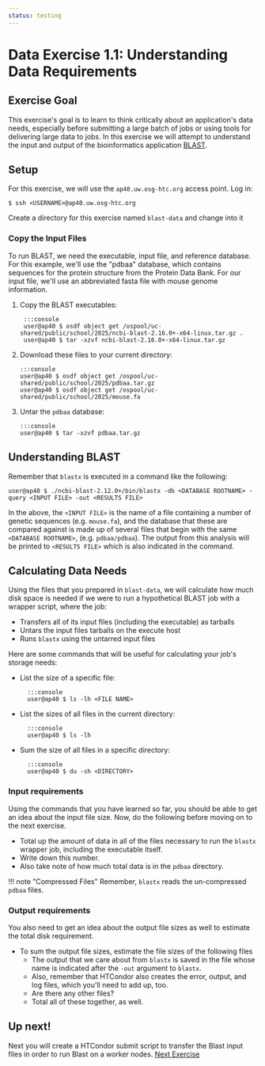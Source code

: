 ```yaml
---
status: testing
---
```


Data Exercise 1.1: Understanding Data Requirements
===============================

Exercise Goal 
-------------

This exercise's goal is to learn to think critically about an application's data needs, especially before submitting a
large batch of jobs or using tools for delivering large data to jobs.
In this exercise we will attempt to understand the input and output of the bioinformatics application
[BLAST](http://blast.ncbi.nlm.nih.gov/).

Setup
-----

For this exercise, we will use the `ap40.uw.osg-htc.org` access point. Log in:

``` hl_lines="1"
$ ssh <USERNAME>@ap40.uw.osg-htc.org
```

Create a directory for this exercise named `blast-data` and change into it

### Copy the Input Files ###

To run BLAST, we need the executable, input file, and reference
database. For this example, we'll use the "pdbaa" database, which
contains sequences for the protein structure from the Protein Data Bank.
For our input file, we'll use an abbreviated fasta file with mouse
genome information.

1. Copy the BLAST executables:
   
        :::console
        user@ap40 $ osdf object get /ospool/uc-shared/public/school/2025/ncbi-blast-2.16.0+-x64-linux.tar.gz .
        user@ap40 $ tar -xzvf ncbi-blast-2.16.0+-x64-linux.tar.gz

1.  Download these files to your current directory:

        :::console
        user@ap40 $ osdf object get /ospool/uc-shared/public/school/2025/pdbaa.tar.gz
        user@ap40 $ osdf object get /ospool/uc-shared/public/school/2025/mouse.fa

1.  Untar the `pdbaa` database:

        :::console
        user@ap40 $ tar -xzvf pdbaa.tar.gz

Understanding BLAST
-------------------

Remember that `blastx` is executed in a command like the following:

``` console
user@ap40 $ ./ncbi-blast-2.12.0+/bin/blastx -db <DATABASE ROOTNAME> -query <INPUT FILE> -out <RESULTS FILE>
```

In the above, the `<INPUT FILE>` is the name of a file containing a number of genetic sequences (e.g. `mouse.fa`), and
the database that these are compared against is made up of several files that begin with the same `<DATABASE ROOTNAME>`,
(e.g. `pdbaa/pdbaa`).
The output from this analysis will be printed to `<RESULTS FILE>` which is also indicated in the command.

Calculating Data Needs
----------------------

Using the files that you prepared in `blast-data`, we will calculate how much disk space is needed if we were to
run a hypothetical BLAST job with a wrapper script, where the job:

- Transfers all of its input files (including the executable) as tarballs
- Untars the input files tarballs on the execute host
- Runs `blastx` using the untarred input files

Here are some commands that will be useful for calculating your job's storage needs:

- List the size of a specific file:

        :::console
        user@ap40 $ ls -lh <FILE NAME>

- List the sizes of all files in the current directory:

        :::console
        user@ap40 $ ls -lh

- Sum the size of all files in a specific directory:

        :::console
        user@ap40 $ du -sh <DIRECTORY>

### Input requirements

Using the commands that you have learned so far, you should be able to get an idea about the input file size. Now, do the following before moving on to the next exercise.
- Total up the amount of data in all of the files necessary to run the `blastx` wrapper job, including the executable itself.
- Write down this number.
- Also take note of how much total data is in the `pdbaa` directory.

!!! note "Compressed Files"
    Remember, `blastx` reads the un-compressed `pdbaa` files.

### Output requirements

You also  need to get an idea about the output file sizes as well to estimate the total disk requirement. 
- To sum the output file sizes, estimate the file sizes of the following files
   - The output that we care about from `blastx` is saved in the file whose name is indicated after the `-out` argument to
`blastx`.
   - Also, remember that HTCondor also creates the error, output, and log files, which you'll need to add up, too.
   - Are there any other files?
   - Total all of these together, as well.

<!--
#removed for 2020 Virtual school since (I assume) we won't have a group discussion forum 
Talk about this as a group!
---------------------------

Once you have completed the above tasks, we'll talk about the totals as a group.

-   How much disk space is required on the submit server for one blastx run with the input files you used before?
    (Input data)
-   How much disk space is required on the worker node? (uncompressed + output data)
-   How *many* files are needed and created for each run? (Output data)
-   How much total disk space would be necessary on the submit server to run 10 jobs?
    (remember that some of the files will be shared by all 10 jobs, and will not be multiplied)

Answers
-------

- Submit server: Only compressed files needed.  Don't need uncompressed on submit server node.
    - pdbaa.tar.gz: 22MB
    - blastx.tar.gz: 14MB
    - mouse.fa.tar.gz: 104K
    - Total: ~36MB
- Worker Node: Compressed files + uncompressed files
    - pdbaa: 97MB
    - blastx: 39MB
    - mouse.fa: 389KB
    - results: 11MB
    - stdout: 0
    - stderr: 0
    - Compressed files: ~36MB
    - Total: ~183MB
- How many files are needed and created for each run?
    - files in pdbaa: 12
    - blastx: 1
    - mouse.fa: 1
    - results: 1
    - stdout + stderr = 2
    - total: 17
- Submit server with 10 jobs
    - Only need multiple queries, because that is what is different.
    - so pdbaa (22MB) + blastx (14MB) + 10 * mouse.fa (104k) = ~37MB

-->

<!--
## Removed 2019, not sure how users are supposed to reasonably get this info
-   Assuming that each file is read completely by BLAST, and since you know how long blastx runs (time it):
    -   At what rate are files read in?
    -   How many MB/s?
- Rates:
    - my run, and this can vary: 198 seconds
    - 17 / 198 = 0.086 files per second (low)
    - 149 / 198 = 0.75 MBs per second


-->

Up next!
--------

Next you will create a HTCondor submit script to transfer the Blast input files in order to run Blast on a worker nodes.
[Next Exercise](part1-ex2-file-transfer.md)
